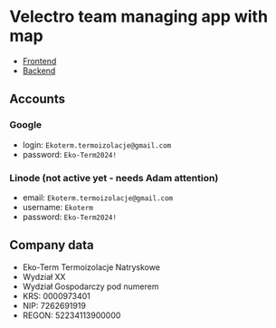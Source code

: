 # Velectro team managing app with map

- [Frontend](./frontend/README.md)
- [Backend](./backend/README.md)

## Accounts

### Google

- login: `Ekoterm.termoizolacje@gmail.com`
- password: `Eko-Term2024!`

### Linode (not active yet - needs Adam attention)

- email: `Ekoterm.termoizolacje@gmail.com`
- username: `Ekoterm`
- password: `Eko-Term2024!`

## Company data

- Eko-Term Termoizolacje Natryskowe
- Wydział XX 
- Wydział Gospodarczy pod numerem 
- KRS: 0000973401
- NIP: 7262691919
- REGON: 52234113900000
